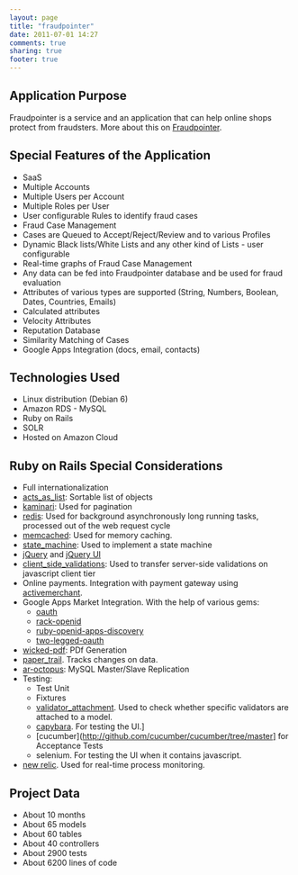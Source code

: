 ```yaml
---
layout: page
title: "fraudpointer"
date: 2011-07-01 14:27
comments: true
sharing: true
footer: true
---
```


## Application Purpose

Fraudpointer is a service and an application that can help online shops protect from fraudsters. More about this on [Fraudpointer](http://www.fraudpointer.com).

## Special Features of the Application

* SaaS
* Multiple Accounts
* Multiple Users per Account
* Multiple Roles per User
* User configurable Rules to identify fraud cases
* Fraud Case Management
* Cases are Queued to Accept/Reject/Review and to various Profiles
* Dynamic Black lists/White Lists and any other kind of Lists - user configurable
* Real-time graphs of Fraud Case Management
* Any data can be fed into Fraudpointer database and be used for fraud evaluation
* Attributes of various types are supported (String, Numbers, Boolean, Dates, Countries, Emails)
* Calculated attributes
* Velocity Attributes
* Reputation Database
* Similarity Matching of Cases
* Google Apps Integration (docs, email, contacts)

## Technologies Used

* Linux distribution (Debian 6)
* Amazon RDS - MySQL
* Ruby on Rails
* SOLR
* Hosted on Amazon Cloud

## Ruby on Rails Special Considerations

* Full internationalization
* [acts_as_list](https://github.com/swanandp/acts_as_list): Sortable list of objects
* [kaminari](https://github.com/amatsuda/kaminari): Used for pagination
* [redis](http://redis.io/): Used for background asynchronously long running tasks, processed out of the web request cycle
* [memcached](http://memcached.org/): Used for memory caching.
* [state_machine](https://github.com/pluginaweek/state_machine): Used to implement a state machine
* [jQuery](http://jquery.com) and [jQuery UI](http://jqueryui.com)
* [client_side_validations](https://github.com/bcardarella/client_side_validations): Used to transfer server-side validations on javascript client tier
* Online payments. Integration with payment gateway using [activemerchant](https://github.com/Shopify/active_merchant).
* Google Apps Market Integration. With the help of various gems:
    * [oauth](http://rubygems.org/gems/oauth)
    * [rack-openid](http://github.com/josh/rack-openid)
    * [ruby-openid-apps-discovery](http://rubygems.org/gems/ruby-openid-apps-discovery)
    * [two-legged-oauth](http://rubygems.org/gems/two-legged-oauth)
* [wicked-pdf](): PDf Generation
* [paper_trail](https://github.com/airblade/paper_trail). Tracks changes on data.
* [ar-octopus](): MySQL Master/Slave Replication
* Testing:
    * Test Unit
    * Fixtures
    * [validator_attachment](http://rubygems.org/gems/validator_attachment). Used to check whether specific validators are attached to a model.
    * [capybara](https://github.com/jnicklas/capybara). For testing the UI.]
    * [cucumber](http://github.com/cucumber/cucumber/tree/master] for Acceptance Tests
    * selenium. For testing the UI when it contains javascript.
* [new relic](http://newrelic.com). Used for real-time process monitoring.

## Project Data

* About 10 months
* About 65 models
* About 60 tables
* About 40 controllers
* About 2900 tests
* About 6200 lines of code


